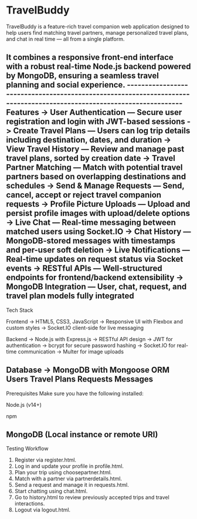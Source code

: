 # TravelBuddy
TravelBuddy is a feature-rich travel companion web application designed to help users find matching travel partners, manage personalized travel plans, and chat in real time — all from a single platform.

It combines a responsive front-end interface with a robust real-time Node.js backend powered by MongoDB, ensuring a seamless travel planning and social experience.
---------------------------------------------------------------------------------------------------------------------Features
-> User Authentication — Secure user registration and login with JWT-based sessions
-> Create Travel Plans — Users can log trip details including destination, dates, and duration
-> View Travel History — Review and manage past travel plans, sorted by creation date
-> Travel Partner Matching — Match with potential travel partners based on overlapping destinations and schedules
-> Send & Manage Requests — Send, cancel, accept or reject travel companion requests
-> Profile Picture Uploads — Upload and persist profile images with upload/delete options
-> Live Chat — Real-time messaging between matched users using Socket.IO
-> Chat History — MongoDB-stored messages with timestamps and per-user soft deletion
-> Live Notifications — Real-time updates on request status via Socket events
-> RESTful APIs — Well-structured endpoints for frontend/backend extensibility
-> MongoDB Integration — User, chat, request, and travel plan models fully integrated
---------------------------------------------------------------------------------------------------------------------
Tech Stack

Frontend
-> HTML5, CSS3, JavaScript 
-> Responsive UI with Flexbox and custom styles
-> Socket.IO client-side for live messaging

Backend
-> Node.js with Express.js
-> RESTful API design
-> JWT for authentication
-> bcrypt for secure password hashing
-> Socket.IO for real-time communication
-> Multer for image uploads

Database
-> MongoDB with Mongoose ORM
   Users
   Travel Plans
   Requests
   Messages
---------------------------------------------------------------------------------------------------------------------
Prerequisites
Make sure you have the following installed:

Node.js (v14+)

npm

MongoDB (Local instance or remote URI)
---------------------------------------------------------------------------------------------------------------------
Testing Workflow
1) Register via register.html.
2) Log in and update your profile in profile.html.
3) Plan your trip using choosepartner.html.
4) Match with a partner via partnerdetails.html.
5) Send a request and manage it in requests.html.
6) Start chatting using chat.html.
7) Go to history.html to review previously accepted trips and travel interactions.
8) Logout via logout.html.
